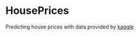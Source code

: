 # HousePrices
Predicting house prices with data provided by [kaggle](https://www.kaggle.com/c/house-prices-advanced-regression-techniques/data)
